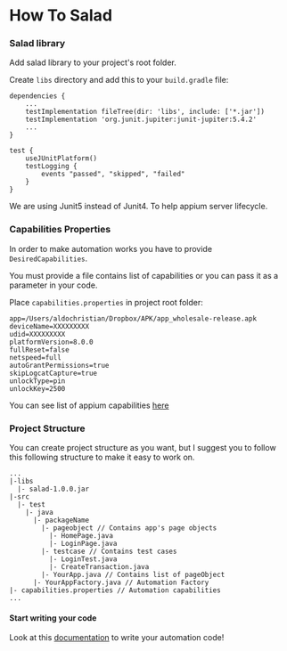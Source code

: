 # How To Salad

### Salad library

Add salad library to your project's root folder.

Create `libs` directory and add this to your `build.gradle` file:

```
dependencies {
    ...
    testImplementation fileTree(dir: 'libs', include: ['*.jar'])
    testImplementation 'org.junit.jupiter:junit-jupiter:5.4.2'
    ...
}

test {
    useJUnitPlatform()
    testLogging {
        events "passed", "skipped", "failed"
    }
}
```

We are using Junit5 instead of Junit4. To help appium server lifecycle.

### Capabilities Properties

In order to make automation works you have to provide `DesiredCapabilities`.

You must provide a file contains list of capabilities or you can pass it as a parameter in your code. 

Place `capabilities.properties` in project root folder:

```
app=/Users/aldochristian/Dropbox/APK/app_wholesale-release.apk
deviceName=XXXXXXXXX
udid=XXXXXXXXX
platformVersion=8.0.0
fullReset=false
netspeed=full
autoGrantPermissions=true
skipLogcatCapture=true
unlockType=pin
unlockKey=2500
```

You can see list of appium capabilities [here](http://appium.io/docs/en/writing-running-appium/caps/)

### Project Structure

You can create project structure as you want, but I suggest you to follow this following structure to make it easy to work on.

```
...
|-libs
  |- salad-1.0.0.jar
|-src
  |- test
    |- java
      |- packageName
        |- pageobject // Contains app's page objects
          |- HomePage.java
          |- LoginPage.java
        |- testcase // Contains test cases
          |- LoginTest.java
          |- CreateTransaction.java
        |- YourApp.java // Contains list of pageObject
      |- YourAppFactory.java // Automation Factory
|- capabilities.properties // Automation capabilities
...
```

#### Start writing your code

Look at this [documentation](https://github.com/aldochristiaan/salad/blob/master/docs/Automation.md) to write your automation code!

